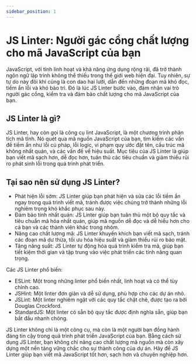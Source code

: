 ```yaml
---
sidebar_position: 1
---
```


# JS Linter: Người gác cổng chất lượng cho mã JavaScript của bạn

JavaScript, với tính linh hoạt và khả năng ứng dụng rộng rãi, đã trở thành ngôn ngữ lập trình không thể thiếu trong thế giới web hiện đại. Tuy nhiên, sự tự do này đôi khi cũng là con dao hai lưỡi, dẫn đến những đoạn mã khó đọc, tiềm ẩn lỗi và khó bảo trì. Đó là lúc JS Linter bước vào, đảm nhận vai trò người gác cổng, kiểm tra và đảm bảo chất lượng cho mã JavaScript của bạn.

## JS Linter là gì?

JS Linter, hay còn gọi là công cụ lint JavaScript, là một chương trình phân tích mã tĩnh. Nó quét qua mã nguồn JavaScript của bạn, tìm kiếm các vấn đề tiềm ẩn như lỗi cú pháp, lỗi logic, vi phạm quy ước đặt tên, cấu trúc mã không nhất quán, và các vấn đề về hiệu suất. Mục tiêu của JS Linter là giúp bạn viết mã sạch hơn, dễ đọc hơn, tuân thủ các tiêu chuẩn và giảm thiểu rủi ro phát sinh lỗi trong quá trình phát triển.

## Tại sao nên sử dụng JS Linter?

- Phát hiện lỗi sớm: JS Linter giúp bạn phát hiện và sửa các lỗi tiềm ẩn ngay trong quá trình viết mã, tránh được việc chúng trở thành những lỗi nghiêm trọng khó khắc phục sau này.
- Đảm bảo tính nhất quán: JS Linter giúp bạn tuân thủ một bộ quy tắc và tiêu chuẩn mã hóa nhất quán, giúp mã nguồn dễ đọc và dễ hiểu hơn cho cả bạn và các thành viên khác trong nhóm.
- Nâng cao chất lượng mã: JS Linter khuyến khích bạn viết mã sạch, tránh các đoạn mã dư thừa, tối ưu hóa hiệu suất và giảm thiểu rủi ro bảo mật.
- Tăng năng suất: JS Linter tự động hóa quá trình kiểm tra mã, giúp bạn tiết kiệm thời gian và tập trung vào việc phát triển các tính năng quan trọng.

Các JS Linter phổ biến:

- ESLint: Một trong những linter phổ biến nhất, linh hoạt và có thể tùy chỉnh cao.
- JSHint: Một linter đơn giản và dễ sử dụng, phù hợp cho các dự án nhỏ.
- JSLint: Một linter nghiêm ngặt với các quy tắc chặt chẽ, được tạo ra bởi Douglas Crockford.
- StandardJS: Một linter có sẵn bộ quy tắc được định nghĩa sẵn, giúp bạn bắt đầu nhanh chóng.

JS Linter không chỉ là một công cụ, mà còn là một người bạn đồng hành đáng tin cậy trong quá trình phát triển JavaScript của bạn. Bằng cách sử dụng JS Linter, bạn không chỉ nâng cao chất lượng mã nguồn mà còn xây dựng một nền tảng vững chắc cho sự thành công của dự án. Hãy để JS Linter giúp bạn viết mã JavaScript tốt hơn, sạch hơn và chuyên nghiệp hơn.